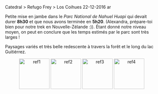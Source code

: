 Catedral > Refugo Frey > Los Coihues
22-12-2016
ar

Petite mise en jambe dans le *Parc National de Nahuel Huapi* qui devait durer **8h30** et que nous avons terminée en **5h20**. (Alexandra, prépare-toi bien pour notre trek en Nouvelle-Zélande :)). Étant donné notre niveau moyen, on peut en conclure que les temps estimés par le parc sont très larges !

Paysages variés et très belle redescente à travers la forêt et le long du lac Guitiérrez.

<p style="text-align:center">
  <img src='{{ imgThumb "1.jpg"}}' data-image-opened='{{img "1.jpg" }}' class="image" alt="ref1" style="width:100px"/>
  <img src='{{ imgThumb "2.jpg"}}' data-image-opened='{{img "2.jpg" }}' class="image" alt="ref2" style="width:100px"/>
  <img src='{{ imgThumb "3.jpg"}}' data-image-opened='{{img "3.jpg" }}' class="image" alt="ref3" style="width:100px"/>
  <img src='{{ imgThumb "4.jpg"}}' data-image-opened='{{img "4.jpg" }}' class="image" alt="ref4" style="width:100px"/>
</p>
